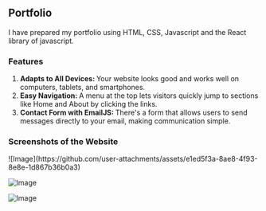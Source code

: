 <h2>Portfolio</h2>
I have prepared my portfolio using HTML, CSS, Javascript and the React library of javascript.

<h3>Features</h3>
<ol>
  <li>
    <b>Adapts to All Devices: </b> Your website looks good and works well on computers, tablets, and smartphones.
  </li>
  <li>
    <b>Easy Navigation: </b>A menu at the top lets visitors quickly jump to sections like Home and About by clicking the links.
  </li>
  <li>
    <b>Contact Form with EmailJS: </b> There's a form that allows users to send messages directly to your email, making communication simple.
  </li>
</ol>

<h3>Screenshots of the Website</h3>
![Image](https://github.com/user-attachments/assets/e1ed5f3a-8ae8-4f93-8e8e-1d867b36b0a3)

![Image](https://github.com/user-attachments/assets/35dfff82-68de-43b3-8242-0651ba9266a4)

![Image](https://github.com/user-attachments/assets/9c0c73cd-4602-4d18-8cf4-ab41df6fd2d9)
